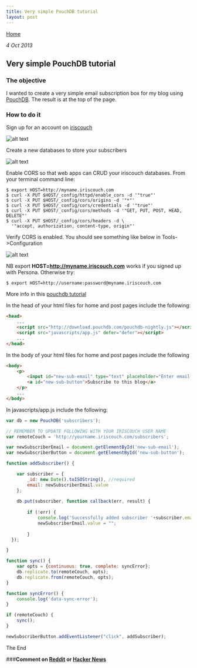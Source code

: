```yaml
---
title: Very simple PouchDB tutorial
layout: post
---
```

                                                                                                
[Home](http://nigelkelly.github.io)

*4 Oct 2013*
## Very simple PouchDB tutorial

### The objective

I wanted to create a very simple email subscription box for my blog using [PouchDB](http://pouchdb.com/).
The result is at the top of the page.

### How to do it

Sign up for an account on [iriscouch](http://www.iriscouch.com/)

![alt text](images/sub-couchdb/iriscouch.png "Iriscouch signup")

Create a new databases to store your subscribers

![alt text](images/sub-couchdb/create-couch.png "Iriscouch create db")

Enable CORS so that web apps can CRUD your iriscouch databases. From your terminal command line:

```
$ export HOST=http://myname.iriscouch.com
$ curl -X PUT $HOST/_config/httpd/enable_cors -d '"true"'
$ curl -X PUT $HOST/_config/cors/origins -d '"*"'
$ curl -X PUT $HOST/_config/cors/credentials -d '"true"'
$ curl -X PUT $HOST/_config/cors/methods -d '"GET, PUT, POST, HEAD, DELETE"'
$ curl -X PUT $HOST/_config/cors/headers -d \
  '"accept, authorization, content-type, origin"'
```


Verify CORS is enabled. You should see something like below in Tools->Configuration

![alt text](images/sub-couchdb/couch-config.png "Iriscouch config")

NB export **HOST=http://myname.iriscouch.com** works if you signed up with Persona. Otherwise try:

```
$ export HOST=http://username:password@myname.iriscouch.com
```
More info in this [pouchdb tutorial](http://pouchdb.com/getting-started.html)

In the head of your html files for home and post pages include the following:
	
```html
<head>
	...
	<script src="http://download.pouchdb.com/pouchdb-nightly.js"></script>
	<script src="javascripts/app.js" defer="defer"></script>
	...
</head>
```

In the body of your html files for home and post pages include the following
		
```html
<body>
	<p>
		<input id="new-sub-email" type="text" placeholder="Enter email here">
		<a id="new-sub-button">Subscribe to this blog</a>
	</p>
	...
</body>

```

In javascripts/app.js include the following:

```javascript
var db = new PouchDB('subscribers');

// REMEMBER TO UPDATE FOLLOWING WITH YOUR IRISCOUCH USER NAME
var remoteCouch = 'http://yourname.iriscouch.com/subscribers';

var newSubscriberEmail = document.getElementById('new-sub-email');
var newSubscriberButton = document.getElementById('new-sub-button');

function addSubscriber() {

	var subscriber = {
    	_id: new Date().toISOString(), //required
    	email: newSubscriberEmail.value	  	
	};
  	
	db.put(subscriber, function callback(err, result) {
    
		if (!err) {
      		console.log('Successfully added subscriber '+subscriber.email);
			newSubscriberEmail.value = "";
			
    	}
  });

}

function sync() {
	var opts = {continuous: true, complete: syncError};
	db.replicate.to(remoteCouch, opts);
	db.replicate.from(remoteCouch, opts);
}

function syncError() {
  	console.log('data-sync-error');
}	

if (remoteCouch) {
    sync();
}

newSubscriberButton.addEventListener("click", addSubscriber);


```

The End

###**Comment on [Reddit](http://www.reddit.com/r/javascript/) or [Hacker News](https://news.ycombinator.com/newest/)**